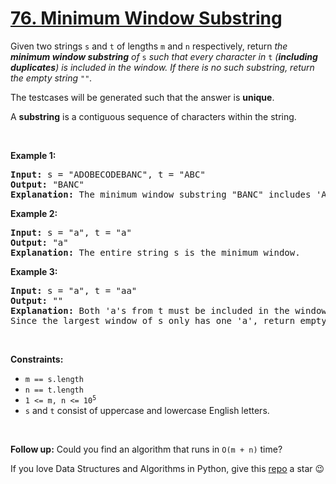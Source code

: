 # [76. Minimum Window Substring][title]

<p>Given two strings <code>s</code> and <code>t</code> of lengths <code>m</code> and <code>n</code> respectively, return <em>the <strong>minimum window substring</strong> of </em><code>s</code><em> such that every character in </em><code>t</code><em> (<strong>including duplicates</strong>) is included in the window. If there is no such substring</em><em>, return the empty string </em><code>""</code><em>.</em></p>
<p>The testcases will be generated such that the answer is <strong>unique</strong>.</p>
<p>A <strong>substring</strong> is a contiguous sequence of characters within the string.</p>
<p> </p>
<p><strong>Example 1:</strong></p>
<pre><strong>Input:</strong> s = "ADOBECODEBANC", t = "ABC"
<strong>Output:</strong> "BANC"
<strong>Explanation:</strong> The minimum window substring "BANC" includes 'A', 'B', and 'C' from string t.
</pre>
<p><strong>Example 2:</strong></p>
<pre><strong>Input:</strong> s = "a", t = "a"
<strong>Output:</strong> "a"
<strong>Explanation:</strong> The entire string s is the minimum window.
</pre>
<p><strong>Example 3:</strong></p>
<pre><strong>Input:</strong> s = "a", t = "aa"
<strong>Output:</strong> ""
<strong>Explanation:</strong> Both 'a's from t must be included in the window.
Since the largest window of s only has one 'a', return empty string.
</pre>
<p> </p>
<p><strong>Constraints:</strong></p>
<ul>
<li><code>m == s.length</code></li>
<li><code>n == t.length</code></li>
<li><code>1 &lt;= m, n &lt;= 10<sup>5</sup></code></li>
<li><code>s</code> and <code>t</code> consist of uppercase and lowercase English letters.</li>
</ul>
<p> </p>
<strong>Follow up:</strong> Could you find an algorithm that runs in <code>O(m + n)</code> time?

If you love Data Structures and Algorithms in Python, give this [repo][me] a star :wink:

[title]: https://leetcode.com/problems/minimum-window-substring
[me]: https://github.com/bumblebee211196/awesome-python-leetcode